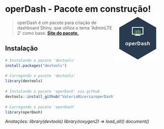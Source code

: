 # operDash - Pacote em construção! <img src="./inst/www/img/operDash.png" width="150px" align="right"/>

> operDash é um pacote para criação de dashboard Shiny, que utiliza o tema 'AdminLTE 2' como base. **[Site do pacote.](https://valerianiceria.github.io/operDash/)** 

## Instalação
```R
# Instalando o pacote 'devtools'
install.packages("devtools")

# Carregando o pacote 'devtools'
library(devtools)

# Instalando o pacote 'operDash' via github
devtools::install_github("ValeriaNiceria/operDash")

# Carregando o pacote 'operDash'
library(operDash)
```


*Anotações: library(devtools) library(roxygen2) => load_all() document()*
